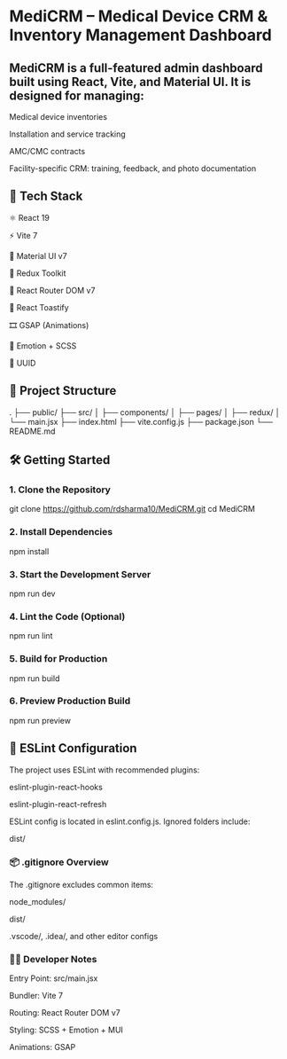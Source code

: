 # MediCRM – Medical Device CRM & Inventory Management Dashboard

## MediCRM is a full-featured admin dashboard built using React, Vite, and Material UI. It is designed for managing:
Medical device inventories

Installation and service tracking

AMC/CMC contracts

Facility-specific CRM: training, feedback, and photo documentation

## 🚀 Tech Stack

⚛️ React 19

⚡ Vite 7

🎨 Material UI v7

🧠 Redux Toolkit

🧭 React Router DOM v7

💬 React Toastify

🎞️ GSAP (Animations)

🎨 Emotion + SCSS

🔑 UUID

## 📁 Project Structure

.
├── public/
├── src/
│   ├── components/
│   ├── pages/
│   ├── redux/
│   └── main.jsx
├── index.html
├── vite.config.js
├── package.json
└── README.md

## 🛠️ Getting Started

### 1. Clone the Repository

git clone https://github.com/rdsharma10/MediCRM.git
cd MediCRM

### 2. Install Dependencies

npm install

### 3. Start the Development Server

npm run dev

### 4. Lint the Code (Optional)

npm run lint

### 5. Build for Production

npm run build

### 6. Preview Production Build

npm run preview

## 🧪 ESLint Configuration

The project uses ESLint with recommended plugins:

eslint-plugin-react-hooks

eslint-plugin-react-refresh

ESLint config is located in eslint.config.js. Ignored folders include:

dist/

### 📦 .gitignore Overview

The .gitignore excludes common items:

node_modules/

dist/

.vscode/, .idea/, and other editor configs

### 🧑‍💻 Developer Notes

Entry Point: src/main.jsx

Bundler: Vite 7

Routing: React Router DOM v7

Styling: SCSS + Emotion + MUI

Animations: GSAP
